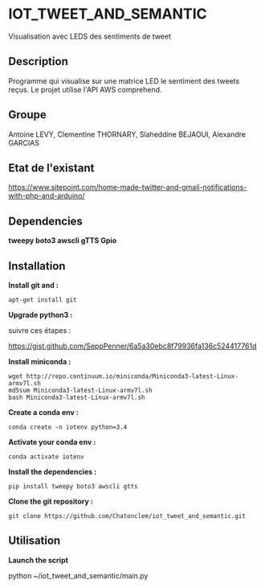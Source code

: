 # IOT_TWEET_AND_SEMANTIC
Visualisation avec LEDS des sentiments de tweet

## Description
Programme qui visualise sur une matrice LED le sentiment des tweets reçus. Le projet utilise l'API AWS comprehend.

## Groupe
Antoine LEVY,  Clementine THORNARY, Slaheddine BEJAOUI, Alexandre GARCIAS

## Etat de l'existant

https://www.sitepoint.com/home-made-twitter-and-gmail-notifications-with-php-and-arduino/

## Dependencies

**tweepy boto3 awscli gTTS Gpio**

## Installation 

**Install git and :**

	apt-get install git

**Upgrade python3 :**

suivre ces étapes : 

https://gist.github.com/SeppPenner/6a5a30ebc8f79936fa136c524417761d

**Install miniconda :**

	wget http://repo.continuum.io/miniconda/Miniconda3-latest-Linux-armv7l.sh
	md5sum Miniconda3-latest-Linux-armv7l.sh
	bash Miniconda3-latest-Linux-armv7l.sh

**Create a conda env :**

	conda create -n iotenv python=3.4

**Activate your conda env :**

	conda activate iotenv

**Install the dependencies :**

	pip install tweepy boto3 awscli gtts

**Clone the git repository :**

	git clone https://github.com/Chatonclem/iot_tweet_and_semantic.git

## Utilisation

**Launch the script**

python ~/iot_tweet_and_semantic/main.py
